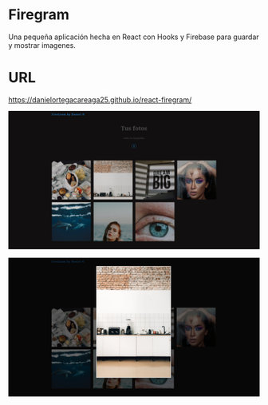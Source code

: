 # Firegram

Una pequeña aplicación hecha en React con Hooks y Firebase para guardar y mostrar imagenes.

# URL

https://danielortegacareaga25.github.io/react-firegram/

![Captura de pantalla](/images/screenshot.PNG)

![Captura de pantalla](/images/screenshot2.PNG)
